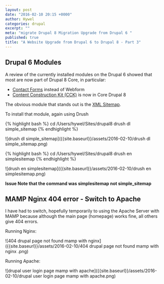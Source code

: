```yaml
---
layout: post
date: "2016-02-10 20:15 +0000"
author: Hywel
categories: drupal
excerpt: ""
meta: "migrate Drupal 8 Migration Upgrade from Drupal 6 "
published: true
title: "A Website Upgrade from Drupal 6 to Drupal 8 - Part 3"
---
```





## Drupal 6 Modules

A review of the currently installed modules on the Drupal 6 showed that most are now part of Drupal 8 Core, in particular:

- [Contact Forms](https://www.ostraining.com/blog/drupal/drupal-8-contact-forms/) instead of Webform
- [Content Construction Kit (CCK)](https://www.drupal.org/node/2606836) is now in Core Drupal 8

The obvious module that stands out is the [XML Sitemap](https://www.drupal.org/project/simple_sitemap).

To install that module, again using Drush

{% highlight bash %}
cd /Users/hywel/Sites/drupal8
drush dl simple_sitemap
{% endhighlight %}

![drush dl simple_sitemap]({{site.baseurl}}/assets/2016-02-10/drush dl simple_sitemap.png)

{% highlight bash %}
cd /Users/hywel/Sites/drupal8
drush en simplesitemap
{% endhighlight %}

![drush en simplesitemap]({{site.baseurl}}/assets/2016-02-10/drush en simplesitemap.png)

**Issue Note that the command was simplesitemap not simple_sitemap**

## MAMP Nginx 404 error - Switch to Apache

I have had to switch, hopefully temporarily to using the Apache Server with MAMP because although the main page (homepage) works fine, all others give 404 errors.

Running Nginx:

![404 drupal page not found mamp with nginx]({{site.baseurl}}/assets/2016-02-10/404 drupal page not found mamp with nginx .png)

Running Apache:

![drupal user login page mamp with apache]({{site.baseurl}}/assets/2016-02-10/drupal user login page mamp with apache.png)
